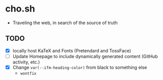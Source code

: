 # cho.sh

- Traveling the web, in search of the source of truth

## TODO

- [x] locally host KaTeX and Fonts (Pretendard and TossFace)
- [ ] Update Homepage to include dynamically generated content (GitHub activity, etc.)
- [x] Change `var(--ifm-heading-color)` from black to something else
  - `wontfix`
